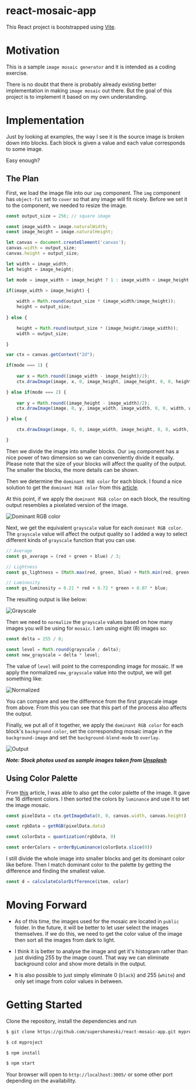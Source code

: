react-mosaic-app
==========

This React project is bootstrapped using [Vite](https://vitejs.dev/guide/).

# Motivation

This is a sample `image mosaic generator` and it is intended as a coding exercise.

There is no doubt that there is probably already existing better implementation in making `image mosaic` out there. But the goal of this project is to implement it based on my own understanding.

# Implementation

Just by looking at examples, the way I see it is the source image is broken down into blocks.
Each block is given a value and each value corresponds to some image.

Easy enough?

## The Plan

First, we load the image file into our `img` component.
The `img` component has `object-fit` set to `cover` so that any image will fit nicely.
Before we set it to the component, we needed to resize the image.

```javascript
const output_size = 256; // square image

const image_width = image.naturalWidth;
const image_height = image.naturalHeight;

let canvas = document.createElement('canvas');
canvas.width = output_size;
canvas.height = output_size;

let width = image_width;
let height = image_height;

let mode = image_width > image_height ? 1 : image_width < image_height ? 2 : 0;

if(image_width > image_height) {
        
    width = Math.round(output_size * (image_width/image_height));
    height = output_size;
      
} else {

    height = Math.round(output_size * (image_height/image_width));
    width = output_size;

}

var ctx = canvas.getContext("2d");

if(mode === 1) {
    
    var x = Math.round((image_width - image_height)/2);
    ctx.drawImage(image, x, 0, image_height, image_height, 0, 0, height, height);

} else if(mode === 2) {
    
    var y = Math.round((image_height - image_width)/2);
    ctx.drawImage(image, 0, y, image_width, image_width, 0, 0, width, width);

} else {

    ctx.drawImage(image, 0, 0, image_width, image_height, 0, 0, width, height);

}

```

Then we divide the image into smaller blocks.
Our `img` component has a nice power of two dimension so we can conveniently divide it equally.
Please note that the size of your blocks will affect the quality of the output.
The smaller the blocks, the more details can be shown.

Then we determine the `dominant RGB color` for each block.
I found a nice solution to get the `dominant RGB color` from this [article](https://dev.to/producthackers/creating-a-color-palette-with-javascript-44ip).

At this point, if we apply the `dominant RGB color` on each block, the resulting output resembles a pixelated version of the image.

![Dominant RGB color](./docs/image1.jpeg "Dominant RGB color")

Next, we get the equivalent `grayscale` value for each `dominant RGB color`.
The `grayscale` value will affect the output quality so I added a way to select different kinds of `grayscale` function that you can use.

```javascript
// Average
const gs_average = (red + green + blue) / 3;

// Lightness
const gs_lightness = (Math.max(red, green, blue) + Math.min(red, green, blue)) / 2;

// Luminosity
const gs_luminosity = 0.21 * red + 0.72 * green + 0.07 * blue;
```

The resulting output is like below:

![Grayscale](./docs/image2.jpeg "Grayscale")

Then we need to `normalize` the `grayscale` values based on how many images you will be using for `mosaic`.
I am using eight (8) images so:

```javascript
const delta = 255 / 8;

const level = Math.round(grayscale / delta);
const new_grayscale = delta * level;
```

The value of `level` will point to the corresponding image for mosaic.
If we apply the normalized `new_grayscale` value into the output, we will get something like:

![Normalized](./docs/image3.jpeg "Normalized")

You can compare and see the difference from the first grayscale image from above.
From this you can see that this part of the process also affects the output.

Finally, we put all of it together, we apply the `dominant RGB color` for each block's `background-color`, set the corresponding mosaic image in the `background-image` and set the `background-blend-mode` to `overlay`.


![Output](./docs/image4.jpeg "Output Image")

***Note: Stock photos used as sample images taken from [Unsplash](https://unsplash.com/photos/7YVZYZeITc8)*** 

## Using Color Palette

From [this](https://dev.to/producthackers/creating-a-color-palette-with-javascript-44ip) article, I was able to also get the color palette of the image. It gave me 16 different colors. I then sorted the colors by `luminance` and use it to set the image mosaic.

```javascript
const pixelData = ctx.getImageData(0, 0, canvas.width, canvas.height)

const rgbData = getRGB(pixelData.data)

const colorData = quantization(rgbData, 0)

const orderColors = orderByLuminance(colorData.slice(0))
```


I still divide the whole image into smaller blocks and get its dominant color like before.
Then I match dominant color to the palette by getting the difference and finding the smallest value.

```javascript
const d = calculateColorDifference(item, color)
```

# Moving Forward

* As of this time, the images used for the mosaic are located in `public` folder.
  In the future, it will be better to let user select the images themselves.
  If we do this, we need to get the color value of the image then sort all the images from dark to light.

* I think it is better to analyse the image and get it's histogram rather than just dividing 255 by the image count.
  That way we can eliminate background color and show more details in the output.

* It is also possible to just simply eliminate 0 (`black`) and 255 (`white`) and only set image from color values in between.

# Getting Started

Clone the repository, install the dependencies and run

```sh
$ git clone https://github.com/supershaneski/react-mosaic-app.git myproject

$ cd myproject

$ npm install

$ npm start
```

Your browser will open to `http://localhost:3005/` or some other port depending on the availability.
